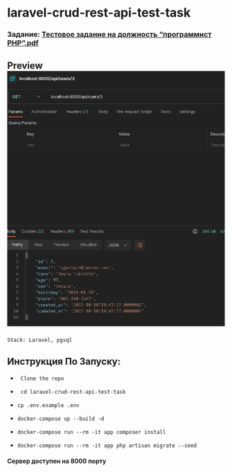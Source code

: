 # laravel-crud-rest-api-test-task

### Задание: [Тестовое задание на должность “программист PHP”.pdf](%D2%E5%F1%F2%EE%E2%EE%E5%20%E7%E0%E4%E0%ED%E8%E5%20%ED%E0%20%E4%EE%EB%E6%ED%EE%F1%F2%FC%20%93%EF%F0%EE%E3%F0%E0%EC%EC%E8%F1%F2%20PHP%94.pdf)

## Preview ![img.png](img.png)

``
Stack: Laravel, pgsql
``

## Инструкция По Запуску:


+ ``` Clone the repo```


+ ``` cd laravel-crud-rest-api-test-task```


+ ```cp .env.example .env```


+ ```docker-compose up --build -d```


+ ```docker-compose run --rm -it app composer install```


+ ```docker-compose run --rm -it app php artisan migrate --seed```

#### Сервер доступен на 8000 порту

